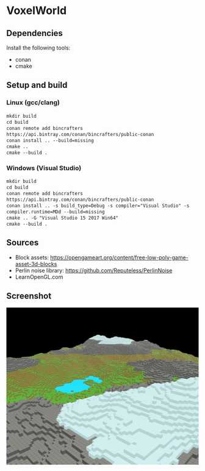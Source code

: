 # VoxelWorld

## Dependencies

Install the following tools:

- conan
- cmake

## Setup and build

### Linux (gcc/clang)

```
mkdir build
cd build
conan remote add bincrafters https://api.bintray.com/conan/bincrafters/public-conan
conan install .. --build=missing
cmake ..
cmake --build .
```

### Windows (Visual Studio)

```
mkdir build
cd build
conan remote add bincrafters https://api.bintray.com/conan/bincrafters/public-conan
conan install .. -s build_type=Debug -s compiler="Visual Studio" -s compiler.runtime=MDd --build=missing
cmake .. -G "Visual Studio 15 2017 Win64"
cmake --build .
```

## Sources

- Block assets: https://opengameart.org/content/free-low-poly-game-asset-3d-blocks
- Perlin noise library: https://github.com/Reputeless/PerlinNoise
- LearnOpenGL.com

## Screenshot

![Screentshot](https://raw.githubusercontent.com/fotcorn/VoxelWorld/master/screenshot.png)
